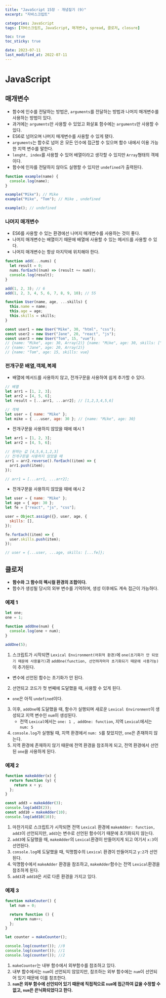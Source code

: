 ```yaml
---
title: "JavaScript 15장 - 개념짚기 (9)"
excerpt: "자바스크립트"

categories: JavaScript
tags: [자바스크립트, JavaScript, 매개변수, spread, 클로저, closure]

toc: true
toc_sticky: true

date: 2023-07-11
last_modified_at: 2022-07-11
---
```


# JavaScript

## 매개변수

- 함수에 인수를 전달하는 방법은, `arguments`를 전달하는 방법과 나머지 매개변수를 사용하는 방법이 있다.
- 과거에는 `arguments`만 사용할 수 있었고 화살표 함수에는 `arguments`만 사용할 수 있다.
- ES6로 넘어오며 나머지 매개변수를 사용할 수 있게 됐다.
- `arguments`는 함수로 넘어 온 모든 인수에 접근할 수 있으며 함수 내에서 이용 가능한 지역 변수를 말한다.
- `lenght, index`를 사용할 수 있어 배열이라고 생각할 수 있지만 `Array`형태의 객체이다.
- 함수에 인자를 전달하지 않아도 실행할 수 있지만 `undefined`가 출력된다.

```js
function example(name) {
  console.log(name);
}

example("Mike"); // Mike
example("Mike", "Tom"); // Mike , undefined

example(); // undefined
```

### 나머지 매개변수

- ES6를 사용할 수 있는 환경에선 나머지 매개변수를 사용하는 것이 좋다.
- 나머지 매개변수는 배열이기 때문에 배열에 사용할 수 있는 메서드를 사용할 수 있다.
- 나머지 매개변수는 항상 마지막에 위치해야 한다.

```js
function add(...nums) {
  let result = 0;
  nums.forEach((num) => (result += num));
  console.log(result);
}

add(1, 2, 3); // 6
add(1, 2, 3, 4, 5, 6, 7, 8, 9, 10); // 55
```

```js
function User(name, age, ...skills) {
  this.name = name;
  this.age = age;
  this.skills = skills;
}

const user1 = new User("Mike", 30, "html", "css");
const user2 = new User("Jane", 20, "react", "js");
const user3 = new User("Tom", 15, "vue");
// {name: "Mike", age: 30, Array(2)} {name: "Mike", age: 30, skills: ["html", "css"]}
// {name: "Jane", age: 20, Array(2)}
// {name: "Tom", age: 15, skills: vue}
```

### 전개구문 배열,객체,복제

- 배열에 메서드를 사용하지 않고, 전개구문을 사용하여 쉽게 추가할 수 있다.

```js
// 배열
let arr1 = [1, 2, 3];
let arr2 = [4, 5, 6];
let result = [...arr1, ...arr2]; // [1,2,3,4,5,6]

// 객체
let user = { name: "Mike" };
let mike = { ...user, age: 30 }; // {name: "Mike", age: 30}
```

- 전개구문을 사용하지 않았을 때에 예시 1

```js
let arr1 = [1, 2, 3];
let arr2 = [4, 5, 6];

// 원하는 값 [4,5,6,1,2,3]
// 전개구문을 사용하지 않았을 때
arr1 = arr2.reverse().forEach((item) => {
  arr1.push(item);
});

// arr1 = [...arr1, ...arr2];
```

- 전개구문을 사용하지 않았을 때에 예시 2

```js
let user = { name: "Mike" };
let age = { age: 30 };
let fe = ["react", "js", "css"];

user = Object.assign({}, user, age, {
  skills: [],
});

fe.forEach((item) => {
  user.skills.push(item);
});

// user = {...user, ...age, skills: [...fe]};
```

## 클로저

- **함수와 그 함수의 렉시컬 환경의 조합이다.**
- 함수가 생성될 당시의 외부 변수를 기억하며, 생성 이후에도 계속 접근이 가능하다.

### 예제 1

```js
let one;
one = 1;

function addOne(num) {
  console.log(one + num);
}

addOne(5);
```

1. 스크립트가 시작되면 `Lexical Environment(어휘적 환경)`에 `one(초기화가 안 되었기 때문에 사용불가)`과 `addOne(function, 선언하자마자 초기화되기 때문에 사용가능)`이 추가된다.

- 변수에 선언된 함수는 초기화가 안 된다.

2. 선언되고 코드가 첫 번째에 도달했을 때, 사용할 수 있게 된다.

- `one`은 아직 `undefined`이다.

3. 이후, `addOne`에 도달했을 때, 함수가 실행되며 새로운 `Lexical Environment`이 생성되고 지역 변수인 `num`이 생성된다.
   - 전역 `Lexical`에서는 `one: 1 , addOne: function`, 지역 `Lexical`에서는 `num: 5`
4. `console.log`가 실행될 때, 지역 환경에서 `num: 5`를 찾았지만, `one`은 존재하지 않는다.
5. 지역 환경에 존재하지 않기 때문에 전역 환경을 참조하게 되고, 전역 환경에서 선언된 `one`을 사용하게 된다.

### 예제 2

```js
function makeAdder(x) {
  return function (y) {
    return x + y;
  };
}

const add3 = makeAdder(3);
console.log(add3(2));
const add10 = makeAdder(10);
console.log(add10(10));
```

1. 마찬가지로 스크립트가 시작되면 전역 `Lexical` 환경에 `makeAdder: function, add3`이 선언되지만, `add3`는 변수로 선언된 함수이기 때문에 초기화되지 않는다.
2. `add3`에 도달했을 때, `makeAdder`의 `Lexical`환경이 만들어지게 되고 여기서 `x:3`이 선언된다.
3. `console.log`에 도달했을 때, 익명함수의 `Lexical` 환경이 만들어지고 `y:2`가 선언된다.
4. 익명함수에서 `makeAdder` 환경을 참조하고, `makeAdder`함수는 전역 `Lexical`환경을 참조하게 된다.
5. `add3`과 `add10`은 서로 다른 환경을 가지고 있다.

### 예제 3

```js
function makeCouter() {
  let num = 0;

  return function () {
    return num++;
  };
}

let counter = makeCounter();

console.log(counter()); //0
console.log(counter()); //1
console.log(counter()); //2
```

1. `makeCounter`는 내부 함수에서 외부함수를 참조하고 있다.
2. 내부 함수에서는 `num`이 선언되지 않았지만, 참조하는 외부 함수에는 `num`이 선언되어 있기 때문에 이를 참조한다.
3. **`num`은 외부 함수에 선언되어 있기 때문에 직접적으로 `num`에 접근하여 값을 수정할 수 없고, `num`은 은닉화되었다고 한다.**
